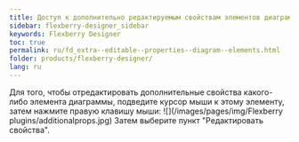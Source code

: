```yaml
---
title: Доступ к дополнительно редактируемым свойствам элементов диаграмм 
sidebar: flexberry-designer_sidebar
keywords: Flexberry Designer
toc: true
permalink: ru/fd_extra--editable--properties--diagram--elements.html
folder: products/flexberry-designer/
lang: ru
---
```


Для того, чтобы отредактировать дополнительные свойства какого-либо элемента диаграммы, подведите курсор мыши к этому элементу, затем нажмите правую клавишу мыши:
![](/images/pages/img/Flexberry plugins/additionalprops.jpg)
Затем выберите пункт "Редактировать свойства".
 

